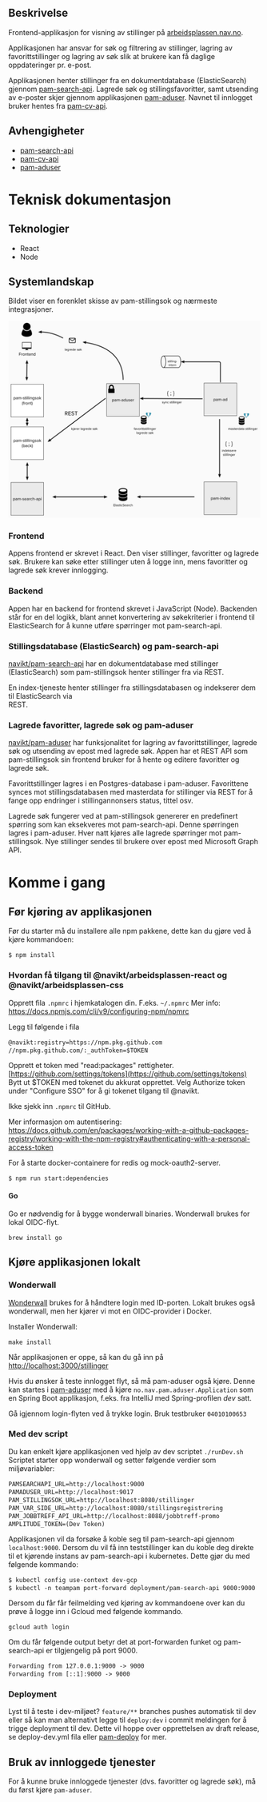 ## Beskrivelse

Frontend-applikasjon for visning av stillinger på [arbeidsplassen.nav.no](https://arbeidsplassen.nav.no).

Applikasjonen har ansvar for søk og filtrering av stillinger, lagring av favorittstillinger og lagring av søk slik at
brukere kan få daglige oppdateringer pr. e-post.

Applikasjonen henter stillinger fra en dokumentdatabase (ElasticSearch) gjennom
[pam-search-api](https://github.com/navikt/pam-search-api). Lagrede søk og stillingsfavoritter, samt utsending av
e-poster skjer gjennom applikasjonen [pam-aduser](https://github.com/navikt/pam-aduser).
Navnet til innlogget bruker hentes fra [pam-cv-api](https://github.com/navikt/pam-cv-api).

## Avhengigheter

-   [pam-search-api](https://github.com/navikt/pam-search-api)
-   [pam-cv-api](https://github.com/navikt/pam-cv-api)
-   [pam-aduser](https://github.com/navikt/pam-aduser)

# Teknisk dokumentasjon

## Teknologier

-   React
-   Node

## Systemlandskap

Bildet viser en forenklet skisse av pam-stillingsok og nærmeste integrasjoner.

![Teknisk skisse](images/teknisk-skisse.png)

### Frontend

Appens frontend er skrevet i React. Den viser stillinger, favoritter og lagrede søk. Brukere kan søke etter
stillinger uten å logge inn, mens favoritter og lagrede søk krever innlogging.

### Backend

Appen har en backend for frontend skrevet i JavaScript (Node). Backenden står for en del logikk, blant annet
konvertering av søkekriterier i frontend til ElasticSearch for å kunne utføre spørringer mot pam-search-api.

### Stillingsdatabase (ElasticSearch) og pam-search-api

[navikt/pam-search-api](http://github.com/navikt/pam-search-api) har en dokumentdatabase med stillinger
(ElasticSearch) som pam-stillingsok henter stillinger fra via REST.

En index-tjeneste henter stillinger fra stillingsdatabasen og indekserer dem til ElasticSearch via  
REST.

### Lagrede favoritter, lagrede søk og pam-aduser

[navikt/pam-aduser](http://github.com/navikt/pam-aduser) har funksjonalitet for lagring av
favorittstillinger, lagrede søk og utsending av epost med lagrede søk. Appen har et REST API som pam-stillingsok sin frontend bruker for å
hente og editere favoritter og lagrede søk.

Favorittstillinger lagres i en Postgres-database i pam-aduser. Favorittene synces mot
stillingsdatabasen med masterdata for stillinger via REST for å fange opp endringer i stillingannonsers status, tittel
osv.

Lagrede søk fungerer ved at pam-stillingsok genererer en predefinert spørring som kan eksekveres mot pam-search-api.
Denne spørringen lagres i pam-aduser. Hver natt kjøres alle lagrede spørringer mot pam-stillingsok. Nye
stillinger sendes til brukere over epost med Microsoft Graph API.

# Komme i gang

## Før kjøring av applikasjonen

Før du starter må du installere alle npm pakkene, dette kan du gjøre ved å kjøre kommandoen:

```
$ npm install
```

### Hvordan få tilgang til @navikt/arbeidsplassen-react og @navikt/arbeidsplassen-css

Opprett fila `.npmrc` i hjemkatalogen din. F.eks. `~/.npmrc` Mer info: https://docs.npmjs.com/cli/v9/configuring-npm/npmrc

Legg til følgende i fila

```
@navikt:registry=https://npm.pkg.github.com
//npm.pkg.github.com/:_authToken=$TOKEN
```

Opprett et token med "read:packages" rettigheter. [https://github.com/settings/tokens](https://github.com/settings/tokens) Bytt ut \$TOKEN med tokenet du akkurat opprettet. Velg Authorize token under "Configure SSO" for å gi tokenet tilgang til @navikt.

Ikke sjekk inn `.npmrc` til GitHub.

Mer informasjon om autentisering: https://docs.github.com/en/packages/working-with-a-github-packages-registry/working-with-the-npm-registry#authenticating-with-a-personal-access-token

For å starte docker-containere for redis og mock-oauth2-server.

```
$ npm run start:dependencies
```

#### Go

Go er nødvendig for å bygge wonderwall binaries. Wonderwall brukes for lokal OIDC-flyt.

```
brew install go
```

## Kjøre applikasjonen lokalt

### Wonderwall

[Wonderwall](https://github.com/nais/wonderwall) brukes for å håndtere login med ID-porten.
Lokalt brukes også wonderwall, men her kjører vi mot en OIDC-provider i Docker.

Installer Wonderwall:

```
make install
```

Når applikasjonen er oppe, så kan du gå inn på [http://localhost:3000/stillinger](http://localhost:3000/stillinger)

Hvis du ønsker å teste innlogget flyt, så må pam-aduser også kjøre. Denne kan startes i [pam-aduser](http://github.com/navikt/pam-aduser)
med å kjøre `no.nav.pam.aduser.Application` som en Spring Boot applikasjon, f.eks. fra IntelliJ med Spring-profilen _dev_ satt.

Gå igjennom login-flyten ved å trykke login. Bruk testbruker `04010100653`

### Med dev script

Du kan enkelt kjøre applikasjonen ved hjelp av dev scriptet `./runDev.sh`
Scriptet starter opp wonderwall og setter følgende verdier som miljøvariabler:

```
PAMSEARCHAPI_URL=http://localhost:9000
PAMADUSER_URL=http://localhost:9017
PAM_STILLINGSOK_URL=http://localhost:8080/stillinger
PAM_VAR_SIDE_URL=http://localhost:8080/stillingsregistrering
PAM_JOBBTREFF_API_URL=http://localhost:8088/jobbtreff-promo
AMPLITUDE_TOKEN=(Dev Token)
```

Applikasjonen vil da forsøke å koble seg til pam-search-api gjennom `localhost:9000`.
Dersom du vil få inn teststillinger kan du koble deg direkte til et kjørende instans av pam-search-api i kubernetes. Dette gjør du med følgende kommando:

```
$ kubectl config use-context dev-gcp
$ kubectl -n teampam port-forward deployment/pam-search-api 9000:9000
```

Dersom du får får feilmelding ved kjøring av kommandoene over kan du prøve å logge inn i Gcloud med følgende kommando.

```
gcloud auth login
```

Om du får følgende output betyr det at port-forwarden funket og pam-search-api er tilgjengelig på port 9000.

```
Forwarding from 127.0.0.1:9000 -> 9000
Forwarding from [::1]:9000 -> 9000
```

### Deployment

Lyst til å teste i dev-miljøet? `feature/**` branches pushes automatisk til dev eller så kan man alternativt legge til `deploy:dev` i commit meldingen for å trigge deployment til dev. Dette vil hoppe over opprettelsen av draft release, se deploy-dev.yml fila eller [pam-deploy](https://github.com/navikt/pam-deploy/blob/master/.github/workflows/deploy-dev.yml) for mer.

## Bruk av innloggede tjenester

For å kunne bruke innloggede tjenester (dvs. favoritter og lagrede søk), må du først kjøre `pam-aduser`.
